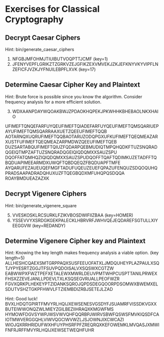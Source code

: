 Exercises for Classical Cryptography
====================================

Decrypt Caesar Ciphers
----------------------
Hint: bin/generate_caesar_ciphers <key>

1. NFGBJMFOHMJTIUIBUTVOQPTTJCMF (key=1)
2. JFENYVEPFLGRIKZTZGRKVZEJGFIKZEXVMVEKJZKJEFKNYVKYVIPFLNZEFICFJVZKJYFNUILEBPFLXVK (key=17)

Determine Caesar Cipher Key and Plaintext
-----------------------------------------
Hint: Brute force is possible since you know the algorithm. Consider frequency analysis for a more efficient solution.

3. WDXAANPDAYWQOAKBWJZPDAOKHQPEKJPKWHHKBHEBAOLNKXHAIO

UFIMEFTQNQEFARFUYQEUFIMEFTQIADEFARFUYQEUFIMEFTQMSQARIUEPAYUFIMEFTQMSQARRAAXUETZQEEUFIMEFTQQB
AOTARNQXUQRUFIMEFTQQBAOTARUZODQPGXUFKUFIMEFTQEQMEAZARXUSTFUFIMEFTQEQMEAZARPMDWZQEEUFIMEFTQEB
DUZSARTABQUFIMEFTQIUZFQDARPQEBMUDIQTMPQHQDKFTUZSNQRADQGEIQTMPZAFTUZSNQRADQGEIQIQDQMXXSAUZSPU
DQOFFATQMHQZIQIQDQMXXSAUZSPUDQOFFTQAFTQDIMKUZETADFFTQBQDUAPIMEEARMDXUWQFTQBDQEQZFBQDUAPFTMFE
AYQARUFEZAUEUQEFMGFTADUFUQEUZEUEFQPAZUFENQUZSDQOQUHQPRADSAAPADRADQHUXUZFTQEGBQDXMFUHQPQSDQQA
ROAYBMDUEAZAZXK

Decrypt Vigenere Ciphers
------------------------
Hint: bin/generate_vigenere_square

5. VVESKOSKLRCSURKLFZIKVBOSDWIFIIZBAA (key=HOMER) 
6. YSSEVVYXSRDGKGEKPALECKLHBRVRFJWHVQEJEQDAREFSGTULLXIYEEGGVW (key=REDANDY)

Determine Vigenere Cipher key and Plaintext
-------------------------------------------
Hint: Knowing the key length makes frequency analysis a viable option. (key length=5)
ALLHESHCQAEXSMTGRPPAQXSUSFEEUOFATXLJMDQUHEYPLAZPAULXSQTJYPYESRTZGGJTFSUVPQDOISALVXSQSWXCGTZW
EABWWPXFWZTPEFXETALEWXMWRLDEUVPMTWHPCUSPTTANILPRWEXFHSXZZEVEJANLLPDEVLTXLKSQSEGVRUALLPEOFWZR
FGVXQRKPLHEKEYPTZIDANKSQROJQPDSDEGQOORPDSOMWXBWEMXELSDUTVSHZTGKPFHWVLFTZIEMBDIZRBJSETEJLZAD

Hint: Good luck!
BVXLHDQTGPIRTFMVYRLHQIJXEWSENESVGSDYFJSUAMRFVISSDKVGXXBUTEIWWONQZWLMIEYZGILBEZIIHRAQXKMGWFMS
HYMOWFDGVSYWPJWSVWVQHFQQRBPJWIRVSBWFQSWSFMVKIQSDFCAIOTMWVERGGQHLVIWVQGCIWVWZLJSJOWNJIXCWCAZI
WIOJQXRRHRIDUFWXHFUYPHSRFPFZREQRQXKEFOWEMKLMVQASJXMWIFNFRJRFFMVYRLHQIJXEWSETWEQHFUHR
